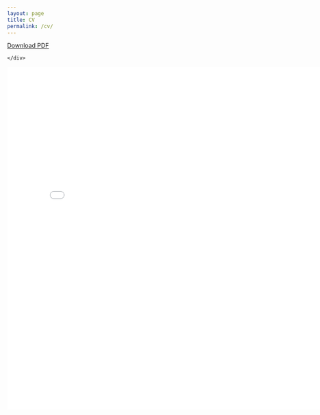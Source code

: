 ```yaml
---
layout: page
title: CV
permalink: /cv/
---
```



<div class="box">
    <div>
    <span style="float: center;"><a class="button" href="/cv/Reed_CV_website.pdf">Download PDF</a></span>
    
    </div>
    
<embed src="/cv/Reed_CV.pdf" width="800" height="800" type='application/pdf'>

